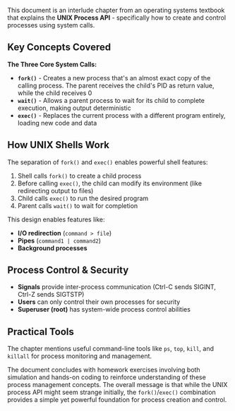 This document is an interlude chapter from an operating systems textbook that explains the **UNIX Process API** - specifically how to create and control processes using system calls.

## Key Concepts Covered

**The Three Core System Calls:**

- **`fork()`** - Creates a new process that's an almost exact copy of the calling process. The parent receives the child's PID as return value, while the child receives 0
- **`wait()`** - Allows a parent process to wait for its child to complete execution, making output deterministic
- **`exec()`** - Replaces the current process with a different program entirely, loading new code and data

## How UNIX Shells Work

The separation of `fork()` and `exec()` enables powerful shell features:

1. Shell calls `fork()` to create a child process
2. Before calling `exec()`, the child can modify its environment (like redirecting output to files)
3. Child calls `exec()` to run the desired program
4. Parent calls `wait()` to wait for completion

This design enables features like:

- **I/O redirection** (`command > file`)
- **Pipes** (`command1 | command2`)
- **Background processes**

## Process Control & Security

- **Signals** provide inter-process communication (Ctrl-C sends SIGINT, Ctrl-Z sends SIGTSTP)
- **Users** can only control their own processes for security
- **Superuser (root)** has system-wide process control abilities

## Practical Tools

The chapter mentions useful command-line tools like `ps`, `top`, `kill`, and `killall` for process monitoring and management.

The document concludes with homework exercises involving both simulation and hands-on coding to reinforce understanding of these process management concepts. The overall message is that while the UNIX process API might seem strange initially, the `fork()`/`exec()` combination provides a simple yet powerful foundation for process creation and control.